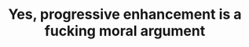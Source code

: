 ---
layout: bookmark
title: Yes, progressive enhancement is a fucking moral argument
tags:
  - Bookmarks
  - Web Design
  - Building websites
  - HTML
  - Accessibility
  - JavaScript
  - Progressive enhancement
created: '2024-11-29T23:05:58.093Z'
link: https://awfulwoman.com/posts/2016/progressive-enhancement/
id: 911565911
excerpt: >-
  I rolled my eyes when I saw this post circulate around the webosphere. I knew
  it was clickbait, but I clicked it and read it, because what else is a whiney
  SJW feminist fuck meant to do while she’s drinking her coffee in the morning?
  But then, as I scanned the page, I realised what deeper level of
  fucked-up-ness it represents. But let me back up and explain this. First of
  all, the article by @joshkoor revolves around the central notion that bringing
  Progressive Enhancement (PE from now on) into our work is a burden on the
  modern web developer. You see, any site should be able to be rendered 100% in
  javascript, and that’s okay. Because the modern user has javascript, and
  expecting javascript to not be available is just plain pig-headedness. Those
  whiny PE proponents are making a moral case for PE, rather than taking a
  utilitarian and path-of-least-resistance approach.
image: https://awfulwoman.com/opengraph/card-base_hu17113780877341588093.png
---